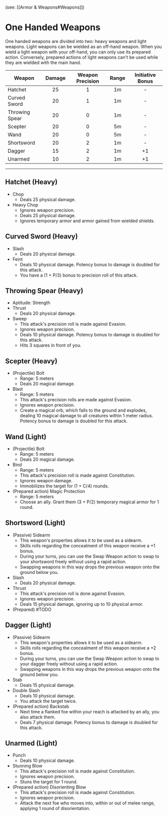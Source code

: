 (see: [[Armor & Weapons#Weapons]])

# One Handed Weapons
One handed weapons are divided into two: heavy weapons and light weapons. Light weapons can be wielded as an off-hand weapon. When you wield a light weapon with your off-hand, you can only use its prepared action. Conversely, prepared actions of light weapons can't be used while they are wielded with the main hand.

| Weapon         | Damage | Weapon Precision | Range | Initiative Bonus |
| -------------- | :----: | :--------------: | :---: | :--------------: |
| Hatchet        |   25   |        1         |  1m   |        -         |
| Curved Sword   |   20   |        1         |  1m   |        -         |
| Throwing Spear |   20   |        0         |  1m   |        -         |
| Scepter        |   20   |        0         |  5m   |        -         |
| Wand           |   20   |        0         |  5m   |        -         |
| Shortsword     |   20   |        2         |  1m   |        -         |
| Dagger         |   15   |        2         |  1m   |        +1        |
| Unarmed        |   10   |        2         |  1m   |        +1        |

---
## Hatchet (Heavy)
+ Chop
	+ Deals 25 physical damage.
+ Heavy Chop
	+ Ignores weapon precision. 
	+ Deals 25 physical damage.
	+ Ignores temporary armor and armor gained from wielded shields.

## Curved Sword (Heavy)
+ Slash
	+ Deals 20 physical damage.
+ Feint
	+ Deals 10 physical damage. Potency bonus to damage is doubled for this attack. 
	+ You have a (1 + P/3) bonus to precision roll of this attack.

## Throwing Spear (Heavy)
+ Aptitude: Strength
+ Thrust
	+ Deals 20 physical damage.
+ Sweep
	+ This attack's precision roll is made against Evasion.
	+ Ignores weapon precision.
	+ Deals 10 physical damage. Potency bonus to damage is doubled for this attack. 
	+ Hits 3 squares in front of you.

## Scepter (Heavy)
+ (Projectile) Bolt
	+ Range: 5 meters
	+ Deals 20 magical damage.
+ Blast
	+ Range: 5 meters
	+ This attack's precision rolls are made against Evasion.
	+ Ignores weapon precision.
	+ Create a magical orb, which falls to the ground and explodes, dealing 10 magical damage to all creatures within 1 meter radius. Potency bonus to damage is doubled for this attack. 

## Wand (Light)
+ (Projectile) Bolt
	+ Range: 5 meters
	+ Deals 20 magical damage.
+ Bind
	+ Range: 5 meters
	+ This attack's precision roll is made against Constitution.
	+ Ignores weapon damage.
	+ Immobilizes the target for (1 + C/4) rounds.
+ (Prepared action) Magic Protection
	+ Range: 5 meters
	+ Choose an ally. Grant them (3 + P/2) temporary magical armor for 1 round.

## Shortsword (Light)
+ (Passive) Sidearm
	+ This weapon's properties allows it to be used as a sidearm.
	+ Skills rolls regarding the concealment of this weapon receive a +1 bonus.
	+ During your turns, you can use the Swap Weapon action to swap to your shortsword freely without using a rapid action. 
	+ Swapping weapons in this way drops the previous weapon onto the ground below you.
+ Slash
	+ Deals 20 physical damage.
+  Thrust
	+ This attack's precision roll is done against Evasion.
	+ Ignores weapon precision.
	+ Deals 15 physical damage, ignoring up to 10 physical armor.
+ (Prepared) #TODO 

## Dagger (Light)
+ (Passive) Sidearm
	+ This weapon's properties allows it to be used as a sidearm.
	+ Skills rolls regarding the concealment of this weapon receive a +2 bonus.
	+ During your turns, you can use the Swap Weapon action to swap to your dagger freely without using a rapid action. 
	+ Swapping weapons in this way drops the previous weapon onto the ground below you.
+ Stab
	+ Deals 15 physical damage.
+ Double Slash
	+ Deals 10 physical damage.
	+ You attack the target twice.
+ (Prepared action) Backstab
	+ Next time a flanked foe within your reach is attacked by an ally, you also attack them.
	+ Deals 7 physical damage. Potency bonus to damage is doubled for this attack. 

## Unarmed (Light)
+ Punch
	+ Deals 10 physical damage.
+ Stunning Blow 
	+ This attack's precision roll is made against Constitution.
	+ Ignores weapon precision.
	+ Stuns the target for 1 round.
+ (Prepared action) Disorienting Blow
	+ This attack's precision roll is made against Constitution.
	+ Ignores weapon precision.
	+ Attack the next foe who moves into, within or out of melee range, applying 1 round of disorientation.